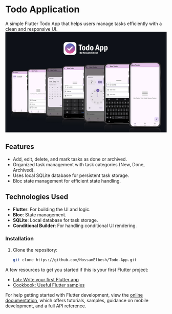 # Todo Application

A simple Flutter Todo App that helps users manage tasks efficiently with a clean and responsive UI.
![Preview](assets/img/AppPreview.jpg)

## Features

- Add, edit, delete, and mark tasks as done or archived.
- Organized task management with task categories (New, Done, Archived).
- Uses local SQLite database for persistent task storage.
- Bloc state management for efficient state handling.

## Technologies Used

- **Flutter**: For building the UI and logic.
- **Bloc**: State management.
- **SQLite**: Local database for task storage.
- **Conditional Builder**: For handling conditional UI rendering.

### Installation

1. Clone the repository:

    ```bash
    git clone https://github.com/HossamElbesh/Todo-App.git
    ```

A few resources to get you started if this is your first Flutter project:

- [Lab: Write your first Flutter app](https://docs.flutter.dev/get-started/codelab)
- [Cookbook: Useful Flutter samples](https://docs.flutter.dev/cookbook)

For help getting started with Flutter development, view the
[online documentation](https://docs.flutter.dev/), which offers tutorials,
samples, guidance on mobile development, and a full API reference.
